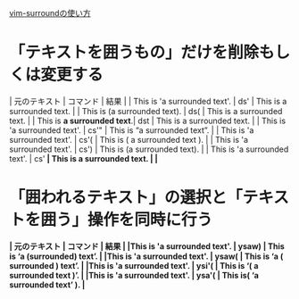 [vim-surroundの使い方](http://4geek.net/how-to-use-vim-surround/)

# 「テキストを囲うもの」だけを削除もしくは変更する
| 元のテキスト                     | コマンド | 結果                              |
| This is 'a surrounded text'.     | ds'      | This is a surrounded text.        |
| This is (a surrounded text).     | ds(      | This is a surrounded text.        |
| This is <b>a surrounded text</b>.| dst      | This is a surrounded text.        |
| This is 'a surrounded text'.     | cs'"     | This is “a surrounded text”.      |
| This is 'a surrounded text'.     | cs'(     | This is ( a surrounded text ).    |
| This is 'a surrounded text'.     | cs')     | This is (a surrounded text).      |
| This is 'a surrounded text'.     | cs'<b>   | This is <b>a surrounded text</b>. | |

# 「囲われるテキスト」の選択と「テキストを囲う」操作を同時に行う
| 元のテキスト                | コマンド | 結果                             |
|This is 'a surrounded text'. | ysaw)    | This is ‘a (surrounded) text’.   |
|This is 'a surrounded text'. | ysaw(    | This is ‘a ( surrounded ) text’. |
|This is 'a surrounded text'. | ysi'(    | This is ‘( a surrounded text )’. |
|This is 'a surrounded text'. | ysa'(    | This is( ‘a surrounded text’ ).  |
